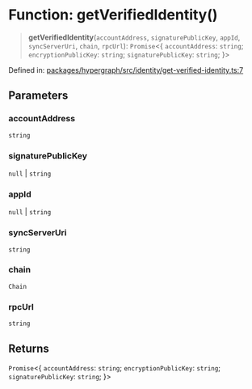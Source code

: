 # Function: getVerifiedIdentity()

> **getVerifiedIdentity**(`accountAddress`, `signaturePublicKey`, `appId`, `syncServerUri`, `chain`, `rpcUrl`): `Promise`\<\{ `accountAddress`: `string`; `encryptionPublicKey`: `string`; `signaturePublicKey`: `string`; \}\>

Defined in: [packages/hypergraph/src/identity/get-verified-identity.ts:7](https://github.com/hashirpm/hypergraph/blob/ab4ea1cdb9430798142e0d735aac9d31c2cf0ae0/packages/hypergraph/src/identity/get-verified-identity.ts#L7)

## Parameters

### accountAddress

`string`

### signaturePublicKey

`null` | `string`

### appId

`null` | `string`

### syncServerUri

`string`

### chain

`Chain`

### rpcUrl

`string`

## Returns

`Promise`\<\{ `accountAddress`: `string`; `encryptionPublicKey`: `string`; `signaturePublicKey`: `string`; \}\>
